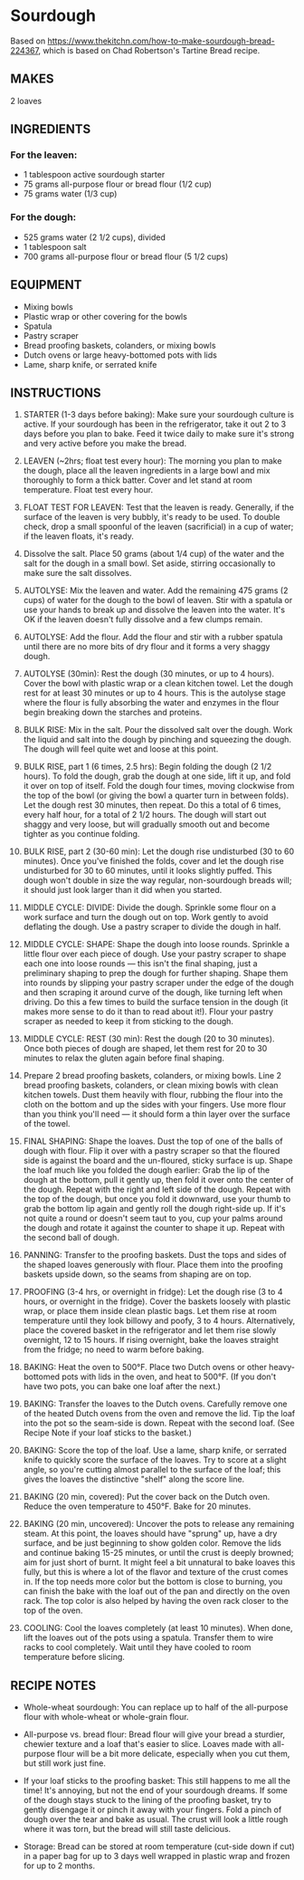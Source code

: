 # Sourdough
Based on https://www.thekitchn.com/how-to-make-sourdough-bread-224367, which is based on Chad Robertson's Tartine Bread recipe.

## MAKES
2 loaves

## INGREDIENTS

### For the leaven:
- 1 tablespoon active sourdough starter
- 75 grams all-purpose flour or bread flour (1/2 cup)
- 75 grams water (1/3 cup)

### For the dough:
- 525 grams water (2 1/2 cups), divided
- 1 tablespoon salt
- 700 grams all-purpose flour or bread flour (5 1/2 cups)

## EQUIPMENT
- Mixing bowls
- Plastic wrap or other covering for the bowls
- Spatula
- Pastry scraper
- Bread proofing baskets, colanders, or mixing bowls
- Dutch ovens or large heavy-bottomed pots with lids
- Lame, sharp knife, or serrated knife
 
## INSTRUCTIONS
1. STARTER (1-3 days before baking): Make sure your sourdough culture is active. If your sourdough has been in the refrigerator, take it out 2 to 3 days before you plan to bake. Feed it twice daily to make sure it's strong and very active before you make the bread.

1. LEAVEN (~2hrs; float test every hour): The morning you plan to make the dough, place all the leaven ingredients in a large bowl and mix thoroughly to form a thick batter. Cover and let stand at room temperature. Float test every hour.

1. FLOAT TEST FOR LEAVEN: Test that the leaven is ready. Generally, if the surface of the leaven is very bubbly, it's ready to be used. To double check, drop a small spoonful of the leaven (sacrificial) in a cup of water; if the leaven floats, it's ready.

1. Dissolve the salt. Place 50 grams (about 1/4 cup) of the water and the salt for the dough in a small bowl. Set aside, stirring occasionally to make sure the salt dissolves.

1. AUTOLYSE: Mix the leaven and water. Add the remaining 475 grams (2 cups) of water for the dough to the bowl of leaven. Stir with a spatula or use your hands to break up and dissolve the leaven into the water. It's OK if the leaven doesn't fully dissolve and a few clumps remain.

1. AUTOLYSE: Add the flour. Add the flour and stir with a rubber spatula until there are no more bits of dry flour and it forms a very shaggy dough.

1. AUTOLYSE (30min): Rest the dough (30 minutes, or up to 4 hours). Cover the bowl with plastic wrap or a clean kitchen towel. Let the dough rest for at least 30 minutes or up to 4 hours. This is the autolyse stage where the flour is fully absorbing the water and enzymes in the flour begin breaking down the starches and proteins.

1. BULK RISE: Mix in the salt. Pour the dissolved salt over the dough. Work the liquid and salt into the dough by pinching and squeezing the dough. The dough will feel quite wet and loose at this point.

1. BULK RISE, part 1 (6 times, 2.5 hrs): Begin folding the dough (2 1/2 hours). To fold the dough, grab the dough at one side, lift it up, and fold it over on top of itself. Fold the dough four times, moving clockwise from the top of the bowl (or giving the bowl a quarter turn in between folds). Let the dough rest 30 minutes, then repeat. Do this a total of 6 times, every half hour, for a total of 2 1/2 hours. The dough will start out shaggy and very loose, but will gradually smooth out and become tighter as you continue folding.

1. BULK RISE, part 2 (30-60 min): Let the dough rise undisturbed (30 to 60 minutes). Once you've finished the folds, cover and let the dough rise undisturbed for 30 to 60 minutes, until it looks slightly puffed. This dough won't double in size the way regular, non-sourdough breads will; it should just look larger than it did when you started.

1. MIDDLE CYCLE: DIVIDE: Divide the dough. Sprinkle some flour on a work surface and turn the dough out on top. Work gently to avoid deflating the dough. Use a pastry scraper to divide the dough in half.

1. MIDDLE CYCLE: SHAPE: Shape the dough into loose rounds. Sprinkle a little flour over each piece of dough. Use your pastry scraper to shape each one into loose rounds — this isn't the final shaping, just a preliminary shaping to prep the dough for further shaping. Shape them into rounds by slipping your pastry scraper under the edge of the dough and then scraping it around curve of the dough, like turning left when driving. Do this a few times to build the surface tension in the dough (it makes more sense to do it than to read about it!). Flour your pastry scraper as needed to keep it from sticking to the dough.

1. MIDDLE CYCLE: REST (30 min): Rest the dough (20 to 30 minutes). Once both pieces of dough are shaped, let them rest for 20 to 30 minutes to relax the gluten again before final shaping.

1. Prepare 2 bread proofing baskets, colanders, or mixing bowls. Line 2 bread proofing baskets, colanders, or clean mixing bowls with clean kitchen towels. Dust them heavily with flour, rubbing the flour into the cloth on the bottom and up the sides with your fingers. Use more flour than you think you'll need — it should form a thin layer over the surface of the towel.

1. FINAL SHAPING: Shape the loaves. Dust the top of one of the balls of dough with flour. Flip it over with a pastry scraper so that the floured side is against the board and the un-floured, sticky surface is up. Shape the loaf much like you folded the dough earlier: Grab the lip of the dough at the bottom, pull it gently up, then fold it over onto the center of the dough. Repeat with the right and left side of the dough. Repeat with the top of the dough, but once you fold it downward, use your thumb to grab the bottom lip again and gently roll the dough right-side up. If it's not quite a round or doesn't seem taut to you, cup your palms around the dough and rotate it against the counter to shape it up. Repeat with the second ball of dough.

1. PANNING: Transfer to the proofing baskets. Dust the tops and sides of the shaped loaves generously with flour. Place them into the proofing baskets upside down, so the seams from shaping are on top.

1. PROOFING (3-4 hrs, or overnight in fridge): Let the dough rise (3 to 4 hours, or overnight in the fridge). Cover the baskets loosely with plastic wrap, or place them inside clean plastic bags. Let them rise at room temperature until they look billowy and poofy, 3 to 4 hours. Alternatively, place the covered basket in the refrigerator and let them rise slowly overnight, 12 to 15 hours. If rising overnight, bake the loaves straight from the fridge; no need to warm before baking.

1. BAKING: Heat the oven to 500°F. Place two Dutch ovens or other heavy-bottomed pots with lids in the oven, and heat to 500°F. (If you don't have two pots, you can bake one loaf after the next.)

1. BAKING: Transfer the loaves to the Dutch ovens. Carefully remove one of the heated Dutch ovens from the oven and remove the lid. Tip the loaf into the pot so the seam-side is down. Repeat with the second loaf. (See Recipe Note if your loaf sticks to the basket.)

1. BAKING: Score the top of the loaf. Use a lame, sharp knife, or serrated knife to quickly score the surface of the loaves. Try to score at a slight angle, so you're cutting almost parallel to the surface of the loaf; this gives the loaves the distinctive "shelf" along the score line.

1. BAKING (20 min, covered): Put the cover back on the Dutch oven. Reduce the oven temperature to 450°F. Bake for 20 minutes.

1. BAKING (20 min, uncovered): Uncover the pots to release any remaining steam. At this point, the loaves should have "sprung" up, have a dry surface, and be just beginning to show golden color. Remove the lids and continue baking 15-25 minutes, or until the crust is deeply browned; aim for just short of burnt. It might feel a bit unnatural to bake loaves this fully, but this is where a lot of the flavor and texture of the crust comes in. If the top needs more color but the bottom is close to burning, you can finish the bake with the loaf out of the pan and directly on the oven rack. The top color is also helped by having the oven rack closer to the top of the oven.

1. COOLING: Cool the loaves completely (at least 10 minutes). When done, lift the loaves out of the pots using a spatula. Transfer them to wire racks to cool completely. Wait until they have cooled to room temperature before slicing.

## RECIPE NOTES
- Whole-wheat sourdough: You can replace up to half of the all-purpose flour with whole-wheat or whole-grain flour.

- All-purpose vs. bread flour: Bread flour will give your bread a sturdier, chewier texture and a loaf that's easier to slice. Loaves made with all-purpose flour will be a bit more delicate, especially when you cut them, but still work just fine.

- If your loaf sticks to the proofing basket: This still happens to me all the time! It's annoying, but not the end of your sourdough dreams. If some of the dough stays stuck to the lining of the proofing basket, try to gently disengage it or pinch it away with your fingers. Fold a pinch of dough over the tear and bake as usual. The crust will look a little rough where it was torn, but the bread will still taste delicious.

- Storage: Bread can be stored at room temperature (cut-side down if cut) in a paper bag for up to 3 days well wrapped in plastic wrap and frozen for up to 2 months.
